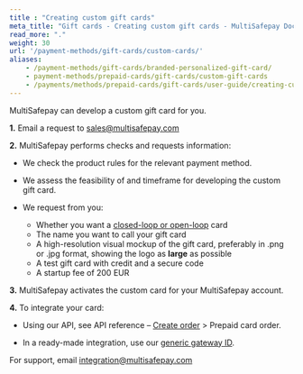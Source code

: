 ```yaml
---
title : "Creating custom gift cards"
meta_title: "Gift cards - Creating custom gift cards - MultiSafepay Docs"
read_more: "."
weight: 30
url: '/payment-methods/gift-cards/custom-cards/'
aliases: 
    - /payment-methods/gift-cards/branded-personalized-gift-card/
    - payment-methods/prepaid-cards/gift-cards/custom-gift-cards
    - /payments/methods/prepaid-cards/gift-cards/user-guide/creating-custom-gift-cards/
---
```


MultiSafepay can develop a custom gift card for you. 

**1.** Email a request to <sales@multisafepay.com> 

**2.** MultiSafepay performs checks and requests information:

- We check the product rules for the relevant payment method. 
- We assess the feasibility of and timeframe for developing the custom gift card.
- We request from you:

    - Whether you want a [closed-loop or open-loop](/payments/methods/prepaid-cards/gift-cards/user-guide/about-open-closed-loop/) card
    - The name you want to call your gift card
    - A high-resolution visual mockup of the gift card, preferably in .png or .jpg format, showing the logo as **large** as possible
    - A test gift card with credit and a secure code
    - A startup fee of 200 EUR

**3.** MultiSafepay activates the custom card for your MultiSafepay account.

**4.** To integrate your card:

- Using our API, see API reference – [Create order](https://docs-api.multisafepay.com/reference/createorder) > Prepaid card order.

- In a ready-made integration, use our [generic gateway ID](/developer/generic-gateways/).

For support, email <integration@multisafepay.com>

